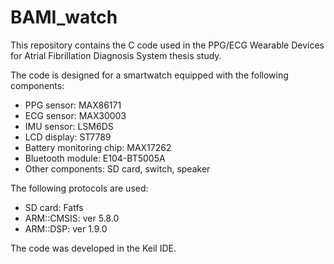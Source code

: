 # BAMI_watch

This repository contains the C code used in the PPG/ECG Wearable Devices for Atrial Fibrillation Diagnosis System thesis study. 

The code is designed for a smartwatch equipped with the following components:
- PPG sensor: MAX86171
- ECG sensor: MAX30003
- IMU sensor: LSM6DS
- LCD display: ST7789
- Battery monitoring chip: MAX17262
- Bluetooth module: E104-BT5005A
- Other components: SD card, switch, speaker

The following protocols are used:
- SD card: Fatfs
- ARM::CMSIS: ver 5.8.0
- ARM::DSP: ver 1.9.0

The code was developed in the Keil IDE.
